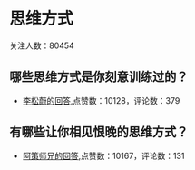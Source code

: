 #  思维方式 
关注人数：80454
## 哪些思维方式是你刻意训练过的？
- [李松蔚的回答](https://www.zhihu.com/question/23913984/answer/240538663),点赞数：10128，评论数：379
## 有哪些让你相见恨晚的思维方式？
- [阿策师兄的回答](https://www.zhihu.com/question/323459753/answer/678366232),点赞数：10167，评论数：131
